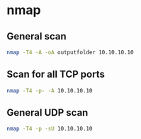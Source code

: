 # nmap

## General scan

```bash
nmap -T4 -A -oA outputfolder 10.10.10.10
```

## Scan for all TCP ports

```bash
nmap -T4 -p- -A 10.10.10.10
```

## General UDP scan

```bash
nmap -T4 -p -sU 10.10.10.10
```